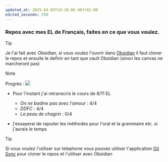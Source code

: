 ```yaml
---
updated_at: 2025-04-03T19:38:08.067+02:00
edited_seconds: 550
---
```

### Repos avec mes EL de Français, faites en ce que vous voulez.

> [!tip] 
>Je l'ai fait avec Obsidian, si vous voulez l'ouvrir dans [Obsidian](https://obsidian.md/) il faut cloner le repos et 
>ensuite le definir en tant que vault Obsidian (sinon les canvas ne marcheront pas)

>[!note] 
>Progrès :     ![](https://geps.dev/progress/72)
> - Pour l'instant j'ai retranscris le cours de 8/11 EL
> 	- *On ne badine pas avec l'amour* : 4/4
> 	- *DDFC* : 4/4 
> 	- *La peau de chagrin* : 0/4
> 
> - j'essayerai de rajouter les méthodes pour l'oral et la grammaire etc. si j'aurais le temps

>[!tip] 
>Si vous voulez l'utiliser sur telephone vous pouvez utiliser l'application [Git Sync](https://play.google.com/store/apps/details?id=com.viscouspot.gitsync&hl=fr&pli=1) pour cloner le repos et l'utiliser avec Obsidian 




